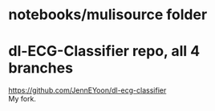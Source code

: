 
# notebooks/mulisource folder

# dl-ECG-Classifier repo, all 4 branches  
https://github.com/JennEYoon/dl-ecg-classifier  
My fork.

